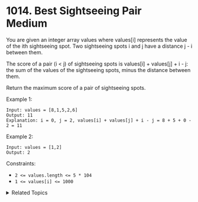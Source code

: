 # 1014. Best Sightseeing Pair<br> Medium

You are given an integer array values where values[i] represents the value of the ith sightseeing spot. Two sightseeing spots i and j have a distance j - i between them.

The score of a pair (i < j) of sightseeing spots is values[i] + values[j] + i - j: the sum of the values of the sightseeing spots, minus the distance between them.

Return the maximum score of a pair of sightseeing spots.


Example 1:

```
Input: values = [8,1,5,2,6]
Output: 11
Explanation: i = 0, j = 2, values[i] + values[j] + i - j = 8 + 5 + 0 - 2 = 11
```

Example 2:

```
Input: values = [1,2]
Output: 2
```

Constraints:

- `2 <= values.length <= 5 * 104`
- `1 <= values[i] <= 1000`

<details>

<summary> Related Topics </summary>

-   `Array`

</details>

